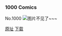### 1000 Comics
No.1000
![图片不见了~~~](https://imgs.xkcd.com/comics/1000_comics.png)

[原址](https://xkcd.com//1000) [下载](https://imgs.xkcd.com/comics/1000_comics.png)

